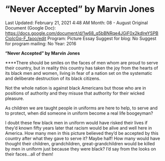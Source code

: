 # “Never Accepted” by Marvin Jones

Last Updated: February 21, 2021 4:48 AM
Month: 08 - August
Original Document (Google Doc): https://docs.google.com/document/d/1w68_q5bBNRqe4JGiF0x2kdlreYSPBCioIcGq-F_faoo/edit
Program: Picture Essay
Suggest for blog: No
Suggest for program mailing: No
Year: 2016

**“Never Accepted” by Marvin Jones**

****There should be smiles on the faces of men whom are proud to serve their country, but in reality this country has taken the joy from the hearts of its black men and women, living in fear of a nation set on the systematic and deliberate destruction of its black citizens.

Not the whole nation is against black Americans but those who are in positions of authority and they misuse that authority for their wicked pleasure.

As children we are taught people in uniforms are here to help, to serve and to protect, when did someone in uniform become a real life boogeyman?

I doubt these few black men in uniform would have risked their lives if they’d known fifty years later that racism would be alive and well here in America. How many men in this picture believed they’d be accepted by this country after what they gave to serve it? Maybe half! How many would have thought their children, grandchildren, great-grandchildren would be killed by men in uniform just because they were black? I’d say from the looks on their faces...all of them!